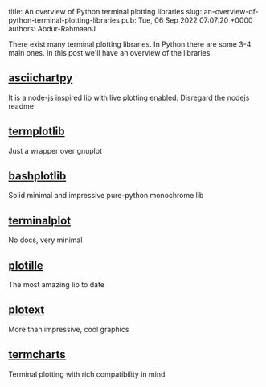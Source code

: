 title: An overview of Python terminal plotting libraries
slug: an-overview-of-python-terminal-plotting-libraries
pub: Tue, 06 Sep 2022 07:07:20 +0000
authors: Abdur-RahmaanJ

There exist many terminal plotting libraries. In Python there are some 3-4 main ones. In this post we'll have an overview of the libraries.

[asciichartpy](https://pypi.org/project/bashplotlib/)
-----------------------------------------------------



It is a node-js inspired lib with live plotting enabled. Disregard the nodejs readme

[termplotlib](https://pypi.org/project/termplotlib/)
----------------------------------------------------



Just a wrapper over gnuplot

[bashplotlib](https://pypi.org/project/bashplotlib/)
----------------------------------------------------



Solid minimal and impressive pure-python monochrome lib

[terminalplot](https://pypi.org/project/terminalplot/)
------------------------------------------------------



No docs, very minimal

[plotille](https://pypi.org/project/plotille/)
----------------------------------------------



The most amazing lib to date

[plotext](https://github.com/piccolomo/plotext)
-----------------------------------------------



More than impressive, cool graphics

[termcharts](https://pypi.org/project/termcharts/)
--------------------------------------------------



Terminal plotting with rich compatibility in mind
